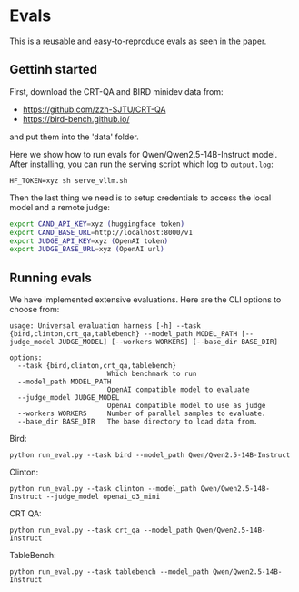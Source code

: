 # Evals

This is a reusable and easy-to-reproduce evals as seen in the paper.

## Gettinh started

First, download the CRT-QA and BIRD minidev data from:

- https://github.com/zzh-SJTU/CRT-QA
- https://bird-bench.github.io/

and put them into the 'data' folder.

Here we show how to run evals for Qwen/Qwen2.5-14B-Instruct model. After installing, you can run the serving script which log to `output.log`:

```
HF_TOKEN=xyz sh serve_vllm.sh
```

Then the last thing we need is to setup credentials to access the local model and a remote judge:

```bash
export CAND_API_KEY=xyz (huggingface token)
export CAND_BASE_URL=http://localhost:8000/v1
export JUDGE_API_KEY=xyz (OpenAI token)
export JUDGE_BASE_URL=xyz (OpenAI url)
```

## Running evals

We have implemented extensive evaluations. Here are the CLI options to choose from:

```
usage: Universal evaluation harness [-h] --task {bird,clinton,crt_qa,tablebench} --model_path MODEL_PATH [--judge_model JUDGE_MODEL] [--workers WORKERS] [--base_dir BASE_DIR]

options:
  --task {bird,clinton,crt_qa,tablebench}
                        Which benchmark to run
  --model_path MODEL_PATH
                        OpenAI compatible model to evaluate
  --judge_model JUDGE_MODEL
                        OpenAI compatible model to use as judge
  --workers WORKERS     Number of parallel samples to evaluate.
  --base_dir BASE_DIR   The base directory to load data from.
```


Bird:

```
python run_eval.py --task bird --model_path Qwen/Qwen2.5-14B-Instruct
```

Clinton:

```
python run_eval.py --task clinton --model_path Qwen/Qwen2.5-14B-Instruct --judge_model openai_o3_mini
```

CRT QA:

```
python run_eval.py --task crt_qa --model_path Qwen/Qwen2.5-14B-Instruct
```

TableBench:

```
python run_eval.py --task tablebench --model_path Qwen/Qwen2.5-14B-Instruct
```
